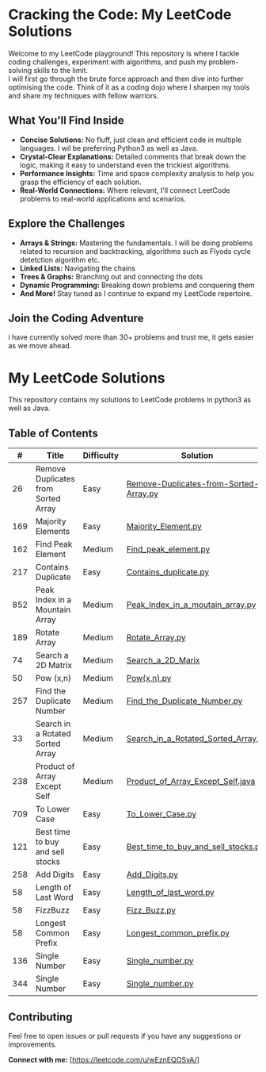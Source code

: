 
# Cracking the Code: My LeetCode Solutions

Welcome to my LeetCode playground! This repository is where I tackle coding challenges, experiment with algorithms, and push my problem-solving skills to the limit.  
I will first go through the brute force approach and then dive into further optimising the code.
Think of it as a coding dojo where I sharpen my tools and share my techniques with fellow warriors.

## What You'll Find Inside

* **Concise Solutions:**  No fluff, just clean and efficient code in multiple languages. I wil be preferring Python3 as well as Java.
* **Crystal-Clear Explanations:**  Detailed comments that break down the logic, making it easy to understand even the trickiest algorithms.
* **Performance Insights:**  Time and space complexity analysis to help you grasp the efficiency of each solution.
* **Real-World Connections:**  Where relevant, I'll connect LeetCode problems to real-world applications and scenarios.

## Explore the Challenges

* **Arrays & Strings:**  Mastering the fundamentals. I will be doing problems related to recursion and backtracking, algorithms such as Flyods cycle detetction algorithm etc.
* **Linked Lists:**  Navigating the chains 
* **Trees & Graphs:**  Branching out and connecting the dots 
* **Dynamic Programming:**  Breaking down problems and conquering them
* **And More!**  Stay tuned as I continue to expand my LeetCode repertoire.

## Join the Coding Adventure

i have currently solved more than 30+ problems and trust me, it gets easier as we move ahead.

# My LeetCode Solutions

This repository contains my solutions to LeetCode problems in python3 as well as Java.

## Table of Contents

| # | Title | Difficulty | Solution |
|---|---|---|---|
| 26 | Remove Duplicates from Sorted Array | Easy | [Remove-Duplicates-from-Sorted-Array.py](./Remove-Duplicates-from-Sorted-Array.py)|
| 169 | Majority Elements | Easy | [Majority_Element.py](./Majority_Element.py) |
| 162 | Find Peak Element | Medium | [Find_peak_element.py](./Find_peak_element.py) | 
| 217 | Contains Duplicate | Easy | [Contains_duplicate.py](./Contains_duplicate.py) |
| 852 |  Peak Index in a Mountain Array |  Medium | [Peak_Index_in_a_moutain_array.py](./Peak_Index_in_a_moutain_array.py) | 
| 189 | Rotate Array  | Medium | [Rotate_Array.py](./Rotate_Array.py) |
| 74  |  Search a 2D Matrix  | Medium | [Search_a_2D_Marix](./Search_a_2D_Marix) |
| 50  |  Pow (x,n)  | Medium | [Pow(x,n).py](./Pow(x,n).py) |
| 257  |  Find the Duplicate Number  | Medium | [Find_the_Duplicate_Number.py](./Find_the_Duplicate_Number.py) |
| 33  |  Search in a Rotated Sorted Array  | Medium | [Search_in_a_Rotated_Sorted_Array.py](./Search_in_a_Rotated_Sorted_Array.py) |
| 238 |  Product of Array Except Self  | Medium | [Product_of_Array_Except_Self.java](./Product_of_Array_Except_Self.java) | 
| 709 |  To Lower Case  | Easy | [To_Lower_Case.py](./To_Lower_Case.py) | 
| 121 |  Best time to buy and sell stocks | Easy | [Best_time_to_buy_and_sell_stocks.py](./Best_time_to_buy_and_sell_stocks.py) | 
| 258 |  Add Digits  | Easy | [Add_Digits.py](./Add_Digits.py) |
| 58 |  Length of Last Word  | Easy | [Length_of_last_word.py](./Length_of_last_word.py) |
| 58 |  FizzBuzz  | Easy | [Fizz_Buzz.py](./Fizz_Buzz.py) |
| 58 |  Longest Common Prefix  | Easy | [Longest_common_prefix.py](./Longest_common_prefix.py) |
| 136 |  Single Number | Easy | [Single_number.py](./Single_number.py) |
| 344 |  Single Number | Easy | [Single_number.py](./Single_number.py) |

## Contributing

Feel free to open issues or pull requests if you have any suggestions or improvements.























**Connect with me:** [https://leetcode.com/u/wEznEQOSvA/] 
